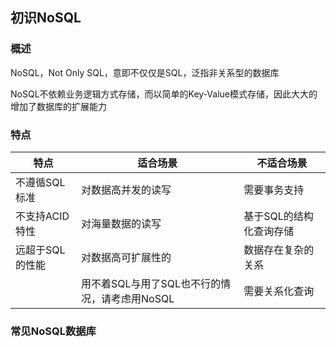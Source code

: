 ## 初识NoSQL

### 概述

NoSQL，Not Only SQL，意即不仅仅是SQL，泛指非关系型的数据库

NoSQL不依赖业务逻辑方式存储，而以简单的Key-Value模式存储，因此大大的增加了数据库的扩展能力

### 特点

| 特点            | 适合场景                                      | 不适合场景              |
| --------------- | --------------------------------------------- | ----------------------- |
| 不遵循SQL标准   | 对数据高并发的读写                            | 需要事务支持            |
| 不支持ACID特性  | 对海量数据的读写                              | 基于SQL的结构化查询存储 |
| 远超于SQL的性能 | 对数据高可扩展性的                            | 数据存在复杂的关系      |
|                 | 用不着SQL与用了SQL也不行的情况，请考虑用NoSQL | 需要关系化查询          |

### 常见NoSQL数据库

